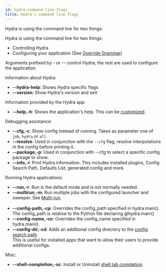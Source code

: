 ```yaml
---
id: hydra-command-line-flags
title: Hydra's command line flags
---
```


Hydra is using the command line for two things:

Hydra is using the command line for two things:
- Controlling Hydra
- Configuring your application (See [Override Grammar](override_grammar/basic.md))

Arguments prefixed by - or -- control Hydra; the rest are used to configure the application.

Information about Hydra:
- **--hydra-help**: Shows Hydra specific flags
- **--version**: Show Hydra's version and exit

Information provided by the Hydra app:
- **--help,-h**: Shows the application's help. This can be [customized](configure_hydra/app_help.md).

Debugging assistance:
- **--cfg,-c**: Show config instead of running. Takes as parameter one of `job`, `hydra` or `all`.
- **--resolve**: Used in conjunction with the `--cfg` flag; resolve interpolations in the config before printing it.
- **--package,-p**: Used in conjunction with --cfg to select a specific config package to show.
- **--info,-i**: Print Hydra information. This includes installed plugins, Config Search Path, Defaults List, generated config and more.


Running Hydra applications:
- **--run,-r**: Run is the default mode and is not normally needed.
- **--multirun,-m**: Run multiple jobs with the configured launcher and sweeper. See [Multi-run](/tutorials/basic/running_your_app/2_multirun.md).
  <br/><br/>
- **--config-path,-cp**: Overrides the config_path specified in hydra.main(). The config_path is relative to the Python file declaring @hydra.main()
- **--config-name,-cn**: Overrides the config_name specified in hydra.main()
- **--config-dir,-cd**: Adds an additional config directory to the [config search path](search_path.md).   
This is useful for installed apps that want to allow their users to provide additional configs.

Misc:
- **--shell-completion,-sc**: Install or Uninstall [shell tab completion](/tutorials/basic/running_your_app/6_tab_completion.md).

